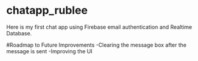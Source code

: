 # chatapp_rublee

Here is my first chat app using Firebase email authentication and Realtime Database. 

#Roadmap to Future Improvements
-Clearing the message box after the message is sent
-Improving the UI
